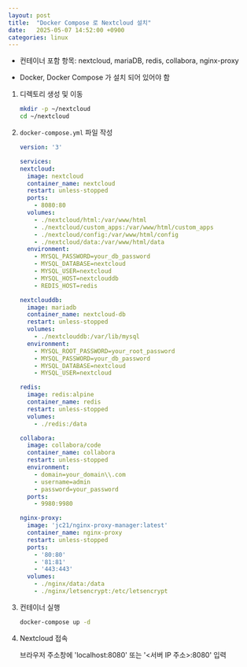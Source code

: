 ```yaml
---
layout: post
title:  "Docker Compose 로 Nextcloud 설치"
date:   2025-05-07 14:52:00 +0900
categories: linux
---
```

- 컨테이너 포함 항목: nextcloud, mariaDB, redis, collabora, nginx-proxy

- Docker, Docker Compose 가 설치 되어 있어야 함

1. 디렉토리 생성 및 이동

    ```bash
    mkdir -p ~/nextcloud
    cd ~/nextcloud
    ```

2. `docker-compose.yml` 파일 작성

    ```yaml
    version: '3'

    services:
    nextcloud:
      image: nextcloud
      container_name: nextcloud
      restart: unless-stopped
      ports:
        - 8080:80
      volumes:
        - ./nextcloud/html:/var/www/html
        - ./nextcloud/custom_apps:/var/www/html/custom_apps
        - ./nextcloud/config:/var/www/html/config
        - ./nextcloud/data:/var/www/html/data
      environment:
        - MYSQL_PASSWORD=your_db_password
        - MYSQL_DATABASE=nextcloud
        - MYSQL_USER=nextcloud
        - MYSQL_HOST=nextclouddb
        - REDIS_HOST=redis

    nextclouddb:
      image: mariadb
      container_name: nextcloud-db
      restart: unless-stopped
      volumes:
        - ./nextclouddb:/var/lib/mysql
      environment:
        - MYSQL_ROOT_PASSWORD=your_root_password
        - MYSQL_PASSWORD=your_db_password
        - MYSQL_DATABASE=nextcloud
        - MYSQL_USER=nextcloud

    redis:
      image: redis:alpine
      container_name: redis
      restart: unless-stopped
      volumes:
        - ./redis:/data

    collabora:
      image: collabora/code
      container_name: collabora
      restart: unless-stopped
      environment:
        - domain=your_domain\\.com
        - username=admin
        - password=your_password
      ports:
        - 9980:9980

    nginx-proxy:
      image: 'jc21/nginx-proxy-manager:latest'
      container_name: nginx-proxy
      restart: unless-stopped
      ports:
        - '80:80'
        - '81:81'
        - '443:443'
      volumes:
        - ./nginx/data:/data
        - ./nginx/letsencrypt:/etc/letsencrypt
    ```

3. 컨테이너 실행

    ```bash
    docker-compose up -d
    ```

4. Nextcloud 접속

    브라우저 주소창에 'localhost:8080' 또는 '<서버 IP 주소>:8080' 입력